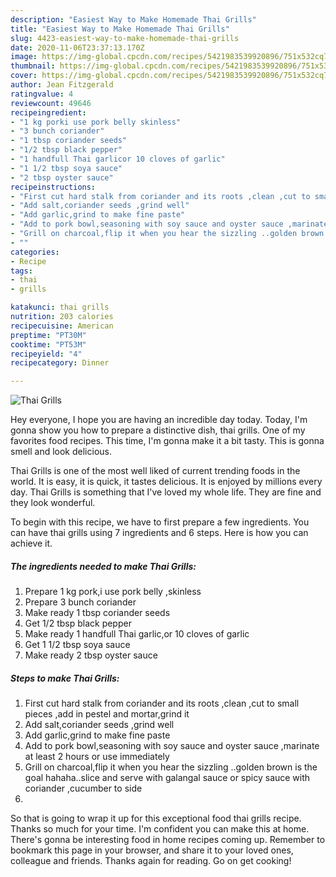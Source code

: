 ```yaml
---
description: "Easiest Way to Make Homemade Thai Grills"
title: "Easiest Way to Make Homemade Thai Grills"
slug: 4423-easiest-way-to-make-homemade-thai-grills
date: 2020-11-06T23:37:13.170Z
image: https://img-global.cpcdn.com/recipes/5421983539920896/751x532cq70/thai-grills-recipe-main-photo.jpg
thumbnail: https://img-global.cpcdn.com/recipes/5421983539920896/751x532cq70/thai-grills-recipe-main-photo.jpg
cover: https://img-global.cpcdn.com/recipes/5421983539920896/751x532cq70/thai-grills-recipe-main-photo.jpg
author: Jean Fitzgerald
ratingvalue: 4
reviewcount: 49646
recipeingredient:
- "1 kg porki use pork belly skinless"
- "3 bunch coriander"
- "1 tbsp coriander seeds"
- "1/2 tbsp black pepper"
- "1 handfull Thai garlicor 10 cloves of garlic"
- "1 1/2 tbsp soya sauce"
- "2 tbsp oyster sauce"
recipeinstructions:
- "First cut hard stalk from coriander and its roots ,clean ,cut to small pieces ,add in pestel and mortar,grind it"
- "Add salt,coriander seeds ,grind well"
- "Add garlic,grind to make fine paste"
- "Add to pork bowl,seasoning with soy sauce and oyster sauce ,marinate at least 2 hours or use immediately"
- "Grill on charcoal,flip it when you hear the sizzling ..golden brown is the goal hahaha..slice and serve with galangal sauce or spicy sauce with coriander ,cucumber to side"
- ""
categories:
- Recipe
tags:
- thai
- grills

katakunci: thai grills 
nutrition: 203 calories
recipecuisine: American
preptime: "PT30M"
cooktime: "PT53M"
recipeyield: "4"
recipecategory: Dinner

---
```



![Thai Grills](https://img-global.cpcdn.com/recipes/5421983539920896/751x532cq70/thai-grills-recipe-main-photo.jpg)

Hey everyone, I hope you are having an incredible day today. Today, I'm gonna show you how to prepare a distinctive dish, thai grills. One of my favorites food recipes. This time, I'm gonna make it a bit tasty. This is gonna smell and look delicious.



Thai Grills is one of the most well liked of current trending foods in the world. It is easy, it is quick, it tastes delicious. It is enjoyed by millions every day. Thai Grills is something that I've loved my whole life. They are fine and they look wonderful.


To begin with this recipe, we have to first prepare a few ingredients. You can have thai grills using 7 ingredients and 6 steps. Here is how you can achieve it.

<!--inarticleads1-->

##### The ingredients needed to make Thai Grills:

1. Prepare 1 kg pork,i use pork belly ,skinless
1. Prepare 3 bunch coriander
1. Make ready 1 tbsp coriander seeds
1. Get 1/2 tbsp black pepper
1. Make ready 1 handfull Thai garlic,or 10 cloves of garlic
1. Get 1 1/2 tbsp soya sauce
1. Make ready 2 tbsp oyster sauce




<!--inarticleads2-->

##### Steps to make Thai Grills:

1. First cut hard stalk from coriander and its roots ,clean ,cut to small pieces ,add in pestel and mortar,grind it
1. Add salt,coriander seeds ,grind well
1. Add garlic,grind to make fine paste
1. Add to pork bowl,seasoning with soy sauce and oyster sauce ,marinate at least 2 hours or use immediately
1. Grill on charcoal,flip it when you hear the sizzling ..golden brown is the goal hahaha..slice and serve with galangal sauce or spicy sauce with coriander ,cucumber to side
1. 




So that is going to wrap it up for this exceptional food thai grills recipe. Thanks so much for your time. I'm confident you can make this at home. There's gonna be interesting food in home recipes coming up. Remember to bookmark this page in your browser, and share it to your loved ones, colleague and friends. Thanks again for reading. Go on get cooking!
